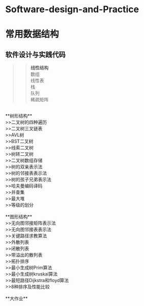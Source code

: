 # Software-design-and-Practice 
# 常用数据结构
## 软件设计与实践代码
>>**线性结构**<br>
>>数组 <br>
>>线性表  <br>
>>栈 <br>
>>队列 <br>
>>稀疏矩阵 <br>
<br>
**树形结构**<br>
>>二叉树的四种遍历<br>
>>二叉树三叉链表<br>
>>AVL树<br>
>>BST二叉树<br>
>>线索二叉树<br>
>>树转二叉树<br>
>>二叉树数组存储<br>
>>树的双亲表示法<br>
>>树的邻接表表示法<br>
>>树的孩子兄弟表示法<br>
>>哈夫曼编码译码<br>
>>并查集<br>
>>最大堆<br>
>>等级的划分<br>
<br>
**图形结构**<br>
>>无向图邻接矩阵表示法<br>
>>无向图邻接表表示法<br>
>>关键路径求教算法<br>
>>外散列表<br>
>>闭散列表<br>
>>带溢出的散列表<br>
>>拓扑排序<br>
>>最小生成树Prim算法<br>
>>最小生成树kruskal算法<br>
>>最短路径Dijkstra和floyd算法<br>
>>8种排序及性能比较<br>
<br>
**大作业**<br>
